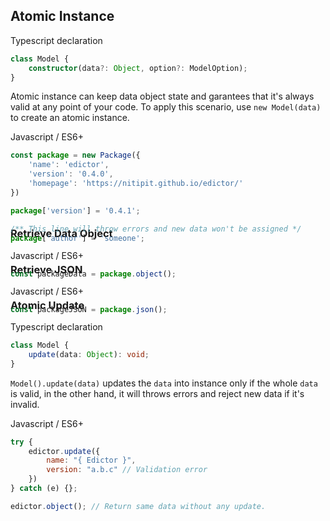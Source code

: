 <div id="atomic-instance" class="link-padding-top"
    style="margin-top: -3rem;">
<div>

## Atomic Instance
<el-title-code>Typescript declaration</el-titile-code>
```ts
class Model {
    constructor(data?: Object, option?: ModelOption);
}
```
Atomic instance can keep data object state and garantees that
it's always valid at any point of your code. To apply this scenario,
use `new Model(data)` to create an atomic instance.

<el-title-code>Javascript / ES6+</el-titile-code>
```js
const package = new Package({
    'name': 'edictor',
    'version': '0.4.0',
    'homepage': 'https://nitipit.github.io/edictor/'
})

package['version'] = '0.4.1';

/** This line will throw errors and new data won't be assigned */
package['author'] = 'someone';
```

<div id="atomic-instance.retrieve-data" class="link-padding-top"
    style="margin-top: -3rem;">
<div>

### Retrieve Data Object

<el-title-code>Javascript / ES6+</el-titile-code>
```js
const packageData = package.object();
```

<div id="atomic-instance.retrieve-json" class="link-padding-top"
    style="margin-top: -3rem;">
<div>

### Retrieve JSON

<el-title-code>Javascript / ES6+</el-titile-code>
```js
const packageJSON = package.json();
```

<div id="atomic-instance.atomic-update" class="link-padding-top"
    style="margin-top: -3rem;">
<div>

### Atomic Update
<el-title-code>Typescript declaration</el-titile-code>
```ts
class Model {
    update(data: Object): void;
}
```

`Model().update(data)` updates the `data` into instance
only if the whole `data` is valid, in the other hand,
it will throws errors and reject new data if it's invalid.

<el-title-code>Javascript / ES6+</el-title-code>
```js
try {
    edictor.update({
        name: "{ Edictor }",
        version: "a.b.c" // Validation error
    })
} catch (e) {};

edictor.object(); // Return same data without any update.
```